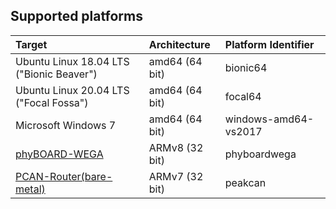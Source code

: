 ##  Supported platforms


|Target                                  |Architecture  | Platform Identifier |
|:---------------------------------------|:-------------|:--------------------|
|Ubuntu Linux 18.04 LTS ("Bionic Beaver")|amd64 (64 bit)| bionic64            |
|Ubuntu Linux 20.04 LTS ("Focal Fossa")  |amd64 (64 bit)| focal64             |
|Microsoft Windows 7                     |amd64 (64 bit)| windows-amd64-vs2017|
|[phyBOARD-WEGA][phyBOARD-WEGA]          |ARMv8 (32 bit)| phyboardwega        |
|[PCAN-Router(bare-metal)][PCAN-Router]  |ARMv7 (32 bit)| peakcan             |


[phyBOARD-WEGA]:https://www.phytec.de/produkt/single-board-computer/phyboard-wega/
[PCAN-Router]:https://www.peak-system.com/PCAN-Router.228.0.html
